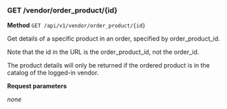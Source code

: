 ### GET /vendor/order_product/{id} ###

**Method** `GET /api/v1/vendor/order_product/{id}`

Get details of a specific product in an order, specified by order_product_id.

Note that the id in the URL is the order_product_id, not the order_id.

The product details will only be returned if the ordered product is in the catalog of the logged-in vendor.

**Request parameters**

*none*
